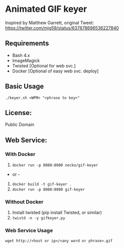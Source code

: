 # Animated GIF keyer

Inspired by Matthew Garrett, original Tweet:
https://twitter.com/mjg59/status/637878696536227840

## Requirements

 - Bash 4.x
 - ImageMagick
 - Twisted [Optional for web svc.]
 - Docker [Optional of easy web svc. deploy]

## Basic Usage

`./keyer.sh <WPM> "<phrase to key>"`

## License:

Public Domain

## Web Service:

### With Docker

1. `docker run -p 8080:8080 nocko/gif-keyer`

- or -

1. `docker build -t gif-keyer .`
2. `docker run -p 8080:8080 gif-keyer`

### Without Docker

1. Install twisted (pip install Twisted, or similar)
2. `twistd -n -y gifkeyer.py`

### Web Service Usage

`wget http://<host or ip>/<any word or phrase>.gif`